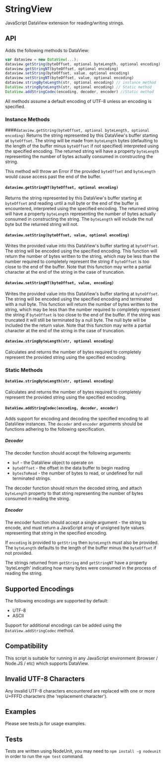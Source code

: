 StringView
==========

JavaScript DataView extension for reading/writing strings.

## API
Adds the following methods to DataView:

```javascript
var dataview = new DataView(...);
dataview.getString(byteOffset, optional byteLength, optional encoding)
dataview.getStringNT(byteOffset, optional encoding)
dataview.setString(byteOffset, value, optional encoding)
dataview.setStringNT(byteOffset, value, optional encoding)
dataview.stringByteLength(str, optional encoding) // instance method
DataView.stringByteLength(str, optional encoding) // Static method
DataView.addStringCodec(encoding, decoder, encoder) //Static method
```
All methods assume a default encoding of UTF-8 unless an encoding is specified.

### Instance Methods
####`dataview.getString(byteOffset, optional byteLength, optional encoding)`
Returns the string represented by this DataView's buffer starting at `byteOffset`. The string will be made from `byteLength` bytes (defaulting to the length of the buffer minus `byteOffset` if not specified) interpreted using the specified encoding. The returned string will have a property `byteLength` representing the number of bytes actually consumed in constructing the string.

This method will throw an Error if the provided `byteOffset` and `byteLength` would cause access past the end of the buffer.

#### `dataview.getStringNT(byteOffset, optional encoding)`
Returns the string represented by this DataView's buffer starting at `byteOffset` and reading until a null byte or the end of the buffer is encountered, interpreted using the specified encoding. The returned string will have a property `byteLength` representing the number of bytes actually consumed in constructing the string. The `byteLength` will include the null byte but the returned string will not.

#### `dataview.setString(byteOffset, value, optional encoding)`
Writes the provided value into this DataView's buffer starting at `byteOffset`. The string will be encoded using the specified encoding. This function will return the number of bytes written to the string, which may be less than the number required to completely represent the string if `byteOffset` is too close to the end of the buffer. Note that this function may write a partial character at the end of the string in the case of truncation.

#### `dataview.setStringNT(byteOffset, value, encoding)`
Writes the provided value into this DataView's buffer starting at `byteOffset`. The string will be encoded using the specified encoding and terminated with a null byte. This function will return the number of bytes written to the string, which may be less than the number required to completely represent the string if `byteOffset` is too close to the end of the buffer. If the string was truncated it will still be terminated by a null byte. The null byte will be included the the return value. Note that this function may write a partial character at the end of the string in the case of truncation.

#### `dataview.stringByteLength(str, optional encoding)`
Calculates and returns the number of bytes required to completely represent the provided string using the specified encoding.

### Static Methods
#### `DataView.stringByteLength(str, optional encoding)`
Calculates and returns the number of bytes required to completely represent the provided string using the specified encoding.

#### `DataView.addStringCodec(encoding, decoder, encoder)`
Adds support for encoding and decoding the specified encoding to all DataView instances. The `decoder` and `encoder` arguments should be functions adhering to the following specification. 

##### Decoder
The decoder function should accept the following arguments:

* `buf` - the DataView object to operate on
* `byteOffset` - the offset in the data buffer to begin reading
* `bytesToRead` - the number of bytes to read, or undefined for null terminated strings.

The decoder function should return the decoded string, and attach `byteLength` property to that string representing the number of bytes consumed in reading the string.

##### Encoder
The encoder function should accept a single argument - the string to encode, and must return a JavaScript array of unsigned byte values representing that string in the specified encoding.

If `encoding` is provided to `getString` then `byteLength` must also be provided.
The `byteLength` defaults to the length of the buffer minus the `byteOffset` if not provided.

The strings returned from `getString` and `getStringNT` have a property 'byteLength' indicating how many bytes were consumed in the process of reading the string.

## Supported Encodings
The following encodings are supported by default:

* UTF-8
* ASCII

Support for additional encodings can be added using the `DataView.addStringCodec` method.

## Compatibility
This script is suitable for running in any JavaScript environment (browser / Node.JS / etc) which supports DataView.

## Invalid UTF-8 Characters
Any invalid UTF-8 characters encountered are replaced with one or more U+FFFD characters (the 'replacement character').

## Examples
Please see tests.js for usage examples.

## Tests
Tests are written using NodeUnit, you may need to `npm install -g nodeunit` in order to run the `npm test` command.